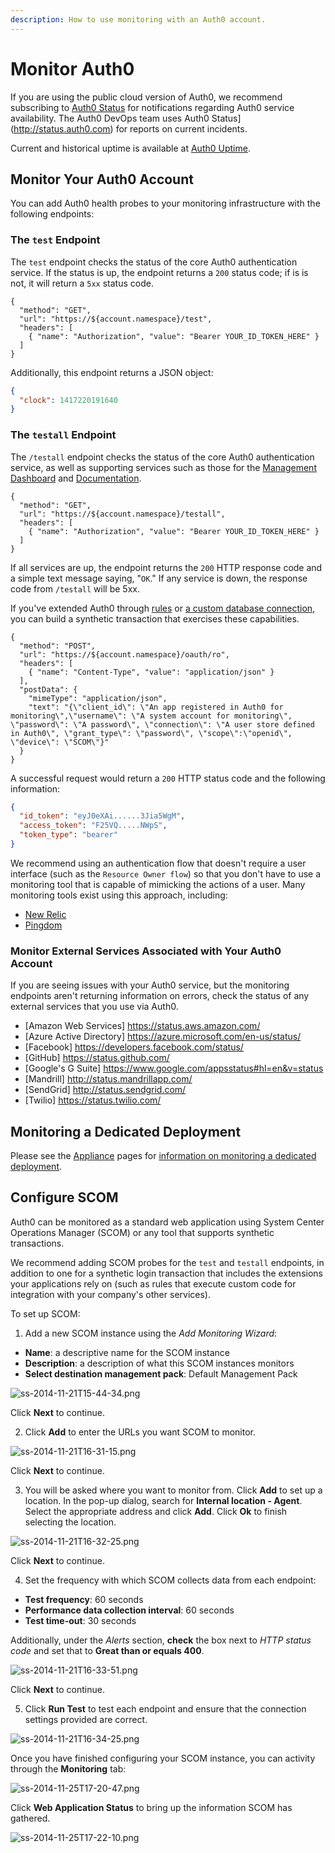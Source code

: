 ```yaml
---
description: How to use monitoring with an Auth0 account.
---
```


# Monitor Auth0

If you are using the public cloud version of Auth0, we recommend subscribing to [Auth0 Status](http://status.auth0.com) for notifications regarding Auth0 service availability. The Auth0 DevOps team uses Auth0 Status](http://status.auth0.com) for reports on current incidents.

Current and historical uptime is available at [Auth0 Uptime](http://uptime.auth0.com).

## Monitor Your Auth0 Account

You can add Auth0 health probes to your monitoring infrastructure with the following endpoints:

### The `test` Endpoint

The `test` endpoint checks the status of the core Auth0 authentication service. If the status is up, the endpoint returns a `200` status code; if is is not, it will return a `5xx` status code.

```har
{
  "method": "GET",
  "url": "https://${account.namespace}/test",
  "headers": [
    { "name": "Authorization", "value": "Bearer YOUR_ID_TOKEN_HERE" }
  ]
}
```

Additionally, this endpoint returns a JSON object:

```json
{
  "clock": 1417220191640
}
```

### The `testall` Endpoint

The `/testall` endpoint checks the status of the core Auth0 authentication service, as well as supporting services such as those for the [Management Dashboard](${}) and [Documentation](/).

```har
{
  "method": "GET",
  "url": "https://${account.namespace}/testall",
  "headers": [
    { "name": "Authorization", "value": "Bearer YOUR_ID_TOKEN_HERE" }
  ]
}
```

If all services are up, the endpoint returns the `200` HTTP response code and a simple text message saying, "`OK`." If any service is down, the response code from `/testall` will be 5xx.

If you've extended Auth0 through [rules](/rules) or [a custom database connection](/connections/database/mysql), you can build a synthetic transaction that exercises these capabilities.

```har
{
  "method": "POST",
  "url": "https://${account.namespace}/oauth/ro",
  "headers": [
    { "name": "Content-Type", "value": "application/json" }
  ],
  "postData": {
    "mimeType": "application/json",
    "text": "{\"client_id\": \"An app registered in Auth0 for monitoring\",\"username\": \"A system account for monitoring\", \"password\": \"A password\", \"connection\": \"A user store defined in Auth0\", \"grant_type\": \"password\", \"scope\":\"openid\", \"device\": \"SCOM\"}"
  }
}
```

A successful request would return a `200` HTTP status code and the following information:

```json
{
  "id_token": "eyJ0eXAi......3Jia5WgM",
  "access_token": "F25VQ.....NWpS",
  "token_type": "bearer"
}
```

We recommend using an authentication flow that doesn't require a user interface (such as the `Resource Owner flow`) so that you don't have to use a monitoring tool that is capable of mimicking the actions of a user. Many monitoring tools exist using this approach, including:

* [New Relic](http://newrelic.com)
* [Pingdom](http://pingdom.com)

### Monitor External Services Associated with Your Auth0 Account

If you are seeing issues with your Auth0 service, but the monitoring endpoints aren't returning information on errors, check the status of any external services that you use via Auth0.

* [Amazon Web Services] https://status.aws.amazon.com/
* [Azure Active Directory] https://azure.microsoft.com/en-us/status/
* [Facebook] https://developers.facebook.com/status/
* [GitHub] https://status.github.com/
* [Google's G Suite] https://www.google.com/appsstatus#hl=en&v=status
* [Mandrill] http://status.mandrillapp.com/
* [SendGrid] http://status.sendgrid.com/
* [Twilio] https://status.twilio.com/

## Monitoring a Dedicated Deployment

Please see the [Appliance](/appliance) pages for [information on monitoring a dedicated deployment](/appliance/monitoring).

## Configure SCOM

Auth0 can be monitored as a standard web application using System Center Operations Manager (SCOM) or any tool that supports synthetic transactions.

We recommend adding SCOM probes for the `test` and `testall` endpoints, in addition to one for a synthetic login transaction that includes the extensions your applications rely on (such as rules that execute custom code for integration with your company's other services).

To set up SCOM:

1. Add a new SCOM instance using the *Add Monitoring Wizard*:

  * **Name**: a descriptive name for the SCOM instance
  * **Description**: a description of what this SCOM instances monitors
  * **Select destination management pack**: Default Management Pack

  ![ss-2014-11-21T15-44-34.png](/media/articles/monitoring/ss-2014-11-21T15-44-34.png)

  Click **Next** to continue.

2. Click **Add** to enter the URLs you want SCOM to monitor.

  ![ss-2014-11-21T16-31-15.png](/media/articles/monitoring/ss-2014-11-21T16-31-15.png)

  Click **Next** to continue.

3. You will be asked where you want to monitor from. Click **Add** to set up a location. In the pop-up dialog, search for **Internal location - Agent**. Select the appropriate address and click **Add**. Click **Ok** to finish selecting the location.

  ![ss-2014-11-21T16-32-25.png](/media/articles/monitoring/ss-2014-11-21T16-32-25.png)

  Click **Next** to continue.

4. Set the frequency with which SCOM collects data from each endpoint:

  * **Test frequency**: 60 seconds
  * **Performance data collection interval**: 60 seconds
  * **Test time-out**: 30 seconds

  Additionally, under the *Alerts* section, **check** the box next to *HTTP status code* and set that to **Great than or equals 400**.

  ![ss-2014-11-21T16-33-51.png](/media/articles/monitoring/ss-2014-11-21T16-33-51.png)

  Click **Next** to continue.

5. Click **Run Test** to test each endpoint and ensure that the connection settings provided are correct.  

![ss-2014-11-21T16-34-25.png](/media/articles/monitoring/ss-2014-11-21T16-34-25.png)

Once you have finished configuring your SCOM instance, you can activity through the **Monitoring** tab:

![ss-2014-11-25T17-20-47.png](/media/articles/monitoring/ss-2014-11-25T17-20-47.png)

Click **Web Application Status** to bring up the information SCOM has gathered.

![ss-2014-11-25T17-22-10.png](/media/articles/monitoring/ss-2014-11-25T17-22-10.png)
